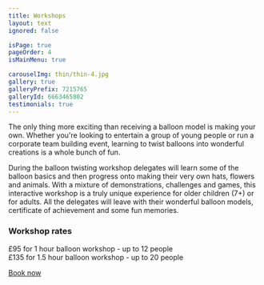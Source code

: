 ```yaml
---
title: Workshops
layout: text
ignored: false

isPage: true
pageOrder: 4
isMainMenu: true

carouselImg: thin/thin-4.jpg
gallery: true
galleryPrefix: 7215765
galleryId: 6663465802
testimonials: true
---
```

The only thing more exciting than receiving a balloon model is making your own. Whether you're looking to entertain a group of young people or run a corporate team building event, learning to twist balloons into wonderful creations is a whole bunch of fun.

During the balloon twisting workshop delegates will learn some of the balloon basics and then progress onto making their very own hats, flowers and animals. With a mixture of demonstrations, challenges and games, this interactive workshop is a truly unique experience for older children (7+) or for adults. All the delegates will leave with their wonderful balloon models, certificate of achievement and some fun memories.

### Workshop rates

£95 for 1 hour balloon workshop - up to 12 people  
£135 for 1.5 hour balloon workshop - up to 20 people

<a href="contact.html" class="button">Book now</a>